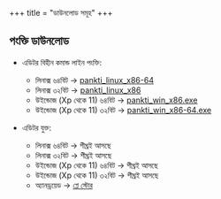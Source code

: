 +++
title = "ডাউনলোড সমূহ"
+++

## পংক্তি ডাউনলোড

* এডিটর বিহীন কমান্ড লাইন পংক্তি:
    * লিনাক্স ৬৪বিট -> [pankti_linux_x86-64](https://github.com/bauripalash/pankti/releases/download/v0.1.2/pankti_linux_x86-64)
    * লিনাক্স ৩২বিট -> [pankti_linux_x86](https://github.com/bauripalash/pankti/releases/download/v0.1.2/pankti_linux_x86)
    * উইন্ডোজ (Xp থেকে 11)  ৬৪বিট -> [pankti_win_x86.exe](https://github.com/bauripalash/pankti/releases/download/v0.1.2/pankti_win_x86-64.exe)
    * উইন্ডোজ (Xp থেকে 11) ৩২বিট  -> [pankti_win_x86-64.exe](https://github.com/bauripalash/pankti/releases/download/v0.1.2/pankti_win_x86.exe)

* এডিটর যুক্ত:
    * লিনাক্স ৬৪বিট -> শীঘ্রই আসছে
    * লিনাক্স ৩২বিট -> শীঘ্রই আসছে
    * উইন্ডোজ (Xp থেকে 11)  ৬৪বিট -> শীঘ্রই আসছে
    * উইন্ডোজ (Xp থেকে 11) ৩২বিট -> শীঘ্রই আসছে
    * অ্যানড্রয়েড -> [প্লে স্টোর](https://play.google.com/store/apps/details?id=in.palashbauri.panktimob)
